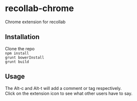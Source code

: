 # recollab-chrome
Chrome extension for recollab

## Installation
Clone the repo  
`npm install`  
`grunt bowerInstall`  
`grunt build`  

## Usage
The Alt-c and Alt-t will add a comment or tag respectively.  
Click on the extension icon to see what other users have to say.
